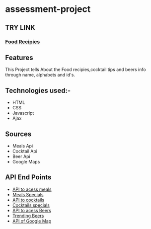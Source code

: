 # **assessment-project**
## **TRY LINK**
 ### [**Food Recipies**](https://vyash5075.github.io/assessment-project/)
## **Features**
This Project tells About the Food recipies,cocktail tips and beers info through name, alphabets and id's.
## **Technologies used:-**
* HTML
* CSS
* Javascript
* Ajax
## **Sources**
* Meals Api
* Cocktail Api
* Beer Api
* Google Maps
## **API End Points**
* [API to acess meals](https://www.themealdb.com/api/json/v1/1/search.php?s=)
* [Meals Specials](https://www.themealdb.com/api/json/v1/1/random.php)
* [API to cocktails](https://www.thecocktaildb.com/api/json/v1/1/search.php?s=)
* [Cocktails specials](https://www.thecocktaildb.com/api/json/v1/1/random.php)
* [API to acess Beers](https://api.punkapi.com/v2/beers?beer_name=)
* [Trending Beers](https://api.punkapi.com/v2/beers/random)
* [API of Google Map](https://www.google.com/maps/embed/v1/place?key=AIzaSyA0s1a7phLN0iaD6-UE7m4qP-z21pH0eSc)
